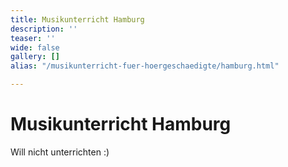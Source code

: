 ```yaml
---
title: Musikunterricht Hamburg
description: ''
teaser: ''
wide: false
gallery: []
alias: "/musikunterricht-fuer-hoergeschaedigte/hamburg.html"

---
```

# Musikunterricht Hamburg

Will nicht unterrichten :)